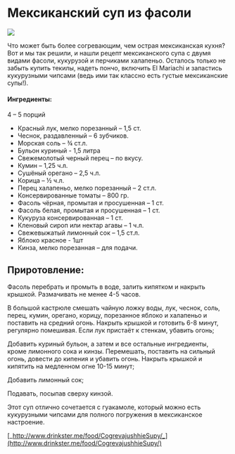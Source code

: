 # Мексиканский суп из фасоли

![](https://s-media-cache-ak0.pinimg.com/564x/ff/73/b8/ff73b8a67a852ba4a0675e735408554b.jpg)

Что может быть более согревающим, чем острая мексиканская кухня? Вот и мы так решили, и нашли рецепт мексиканского супа с двумя видами фасоли, кукурузой и перчиками халапеньо. Осталось только не забыть купить текилы, надеть пончо, включить El Mariachi и запастись кукурузными чипсами \(ведь ими так классно есть густые мексиканские супы!\).

#### Ингредиенты:

4 – 5 порций

* Красный лук, мелко порезанный – 1,5 ст.
* Чеснок, раздавленный – 6 зубчиков.
* Морская соль – ¾ ст.л.
* Бульон куриный - 1,5 литра
* Свежемолотый черный перец – по вкусу.
* Кумин – 1,25 ч.л.
* Сушёный орегано – 2,5 ч.л.
* Корица – ½ ч.л.
* Перец халапеньо, мелко порезанный – 2 ст.л.
* Консервированные томаты – 800 гр.
* Фасоль чёрная, промытая и просушенная – 1 ст.
* Фасоль белая, промытая и просушенная – 1 ст.
* Кукуруза консервированная – 1 ст.
* Кленовый сироп или нектар агавы – 1 ч.л.
* Свежевыжатый лимонный сок – 1,5 ст.л.
* Яблоко красное - 1шт
* Кинза, мелко порезанная – для подачи.

## Приротовление:

Фасоль перебрать и промыть в воде, залить кипятком и накрыть крышкой. Размачивать не менее 4-5 часов.

В большой кастрюле смешать чайную ложку воды, лук, чеснок, соль, перец, кумин, орегано, корицу, порезанное яблоко и халапеньо и поставить на средний огонь. Накрыть крышкой и готовить 6-8 минут, регулярно помешивая. Если лук пристаёт к стенкам, убавить огонь;

Добавить куриный бульон, а затем и все остальные ингредиенты, кроме лимонного сока и кинзы. Перемешать, поставить на сильный огонь, довести до кипения и убавить огонь. Накрыть крышкой и кипятить на медленном огне 10-15 минут;

Добавить лимонный сок;

Подавать, посыпав сверху кинзой.

Этот суп отлично сочетается с гуакамоле, который можно есть кукурузными чипсами для полного погружения в мексиканское настроение.

[_http://www.drinkster.me/food/CogrevajushhieSupy/_](http://www.drinkster.me/food/CogrevajushhieSupy/)

